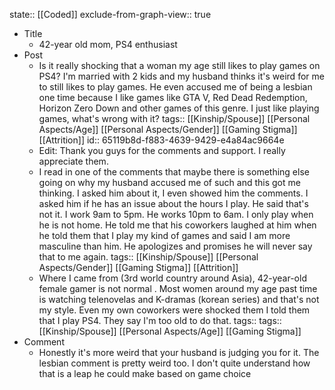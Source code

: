 state:: [[Coded]]
exclude-from-graph-view:: true

- Title
	- 42-year old mom, PS4 enthusiast
- Post
	- Is it really shocking that a woman my age still likes to play games on PS4? I'm married with 2 kids and my husband thinks it's weird for me to still likes to play games. He even accused me of being a lesbian one time because I like games like GTA V, Red Dead Redemption, Horizon Zero Down and other games of this genre. I just like playing games, what's wrong with it?
	  tags:: [[Kinship/Spouse]] [[Personal Aspects/Age]] [[Personal Aspects/Gender]] [[Gaming Stigma]] [[Attrition]]
	  id:: 65119b8d-f883-4639-9429-e4a84ac9664e
	- Edit: Thank you guys for the comments and support. I really appreciate them.
	- I read in one of the comments that maybe there is something else going on why my husband accused me of such and this got me thinking. I asked him about it, I even showed him the comments. I asked him if he has an issue about the hours I play. He said that's not it. I work 9am to 5pm. He works 10pm to 6am. I only play when he is not home. He told me that his coworkers laughed at him when he told them that I play my kind of games and said I am more masculine than him. He apologizes and promises he will never say that to me again.
	  tags:: [[Kinship/Spouse]] [[Personal Aspects/Gender]] [[Gaming Stigma]] [[Attrition]]
	- Where I came from (3rd world country around Asia), 42-year-old female gamer is not normal . Most women around my age past time is watching telenovelas and K-dramas (korean series) and that's not my style. Even my own coworkers were shocked them I told them that I play PS4. They say I'm too old to do that.
	  tags:: tags:: [[Kinship/Spouse]] [[Personal Aspects/Age]] [[Gaming Stigma]]
- Comment
	- Honestly it's more weird that your husband is judging you for it. The lesbian comment is pretty weird too. I don't quite understand how that is a leap he could make based on game choice